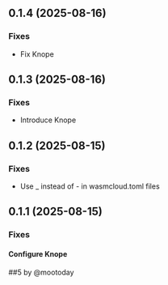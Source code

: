 ## 0.1.4 (2025-08-16)

### Fixes

- Fix Knope

## 0.1.3 (2025-08-16)

### Fixes

- Introduce Knope

## 0.1.2 (2025-08-15)

### Fixes

- Use _ instead of - in wasmcloud.toml files

## 0.1.1 (2025-08-15)

### Fixes

#### Configure Knope

##5 by @mootoday
